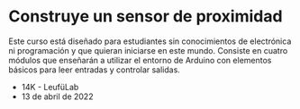 # Construye un sensor de proximidad

Este curso está diseñado para estudiantes sin conocimientos de electrónica ni programación y que quieran iniciarse en este mundo.
Consiste en cuatro módulos que enseñarán a utilizar el entorno de Arduino con elementos básicos para leer entradas y controlar salidas.

* 14K - LeufüLab
* 13 de abril de 2022
